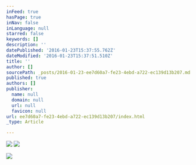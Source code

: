 ```yaml
---
inFeed: true
hasPage: true
inNav: false
inLanguage: null
starred: false
keywords: []
description: ''
datePublished: '2016-01-23T15:37:55.762Z'
dateModified: '2016-01-23T15:37:51.510Z'
title: ''
author: []
sourcePath: _posts/2016-01-23-ee7d60a7-fe23-4ebd-a722-ec139d13b207.md
published: true
authors: []
publisher:
  name: null
  domain: null
  url: null
  favicon: null
url: ee7d60a7-fe23-4ebd-a722-ec139d13b207/index.html
_type: Article

---
```

![](https://s3-us-west-2.amazonaws.com/the-grid-img/p/6b661a5a5670f2b73afd6fe05a9740e8f43c2b49.jpg)
![](https://s3-us-west-2.amazonaws.com/the-grid-img/p/a1ae25de4e3df98f3f16e355ba04452449422e33.jpg)

![](https://s3-us-west-2.amazonaws.com/the-grid-img/p/4c2f5e7f19ab1b088de9486c5b4334bc481a7bcc.jpg)